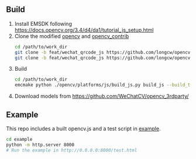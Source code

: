 ## Build
1. Install EMSDK following https://docs.opencv.org/3.4/d4/da1/tutorial_js_setup.html
2. Clone the modified [opencv](https://github.com/longcw/opencv) and [opencv_contrib](https://github.com/longcw/opencv_contrib)
   ```bash
   cd /path/to/work_dir
   git clone -b feat/wechat_qrcode_js https://github.com/longcw/opencv.git
   git clone -b feat/wechat_qrcode_js https://github.com/longcw/opencv_contrib.git
   ```
3. Build
   ```bash
   cd /path/to/work_dir
   emcmake python ./opencv/platforms/js/build_js.py build_js --build_test --cmake_option="-DOPENCV_EXTRA_MODULES_PATH=/path/to/work_dir/opencv_contrib/modules"
   ```
4. Download models from https://github.com/WeChatCV/opencv_3rdparty/

## Example
This repo includes a built opencv.js and a test script in [example](./example).
```bash
cd example
python -m http.server 8000
# Run the example in http://0.0.0.0:8000/test.html
```